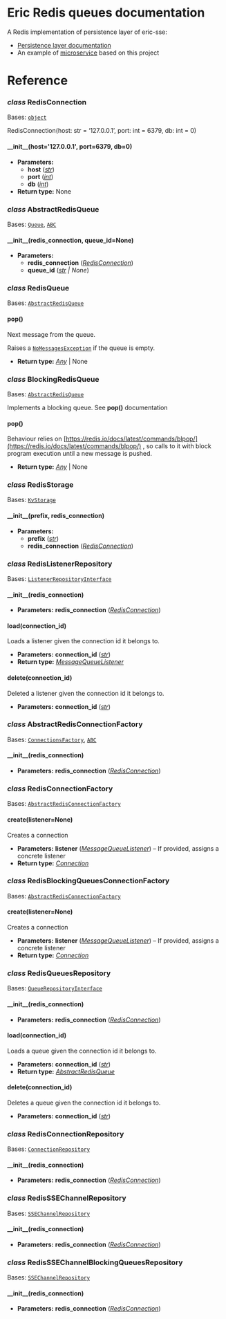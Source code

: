 # Eric Redis queues documentation

A Redis implementation of persistence layer of eric-sse:

* [Persistence layer documentation](https://laxertu.github.io/eric/persistence.html)
* An example of [microservice](https://pypi.org/project/eric-api/) based on this project

# Reference

### *class* RedisConnection

Bases: [`object`](https://docs.python.org/3/library/functions.html#object)

RedisConnection(host: str = ‘127.0.0.1’, port: int = 6379, db: int = 0)

#### \_\_init_\_(host='127.0.0.1', port=6379, db=0)

* **Parameters:**
  * **host** ([*str*](https://docs.python.org/3/library/stdtypes.html#str))
  * **port** ([*int*](https://docs.python.org/3/library/functions.html#int))
  * **db** ([*int*](https://docs.python.org/3/library/functions.html#int))
* **Return type:**
  None

### *class* AbstractRedisQueue

Bases: [`Queue`](https://laxertu.github.io/eric/channels.html#eric_sse.queues.Queue), [`ABC`](https://docs.python.org/3/library/abc.html#abc.ABC)

#### \_\_init_\_(redis_connection, queue_id=None)

* **Parameters:**
  * **redis_connection** ([*RedisConnection*](#eric_redis_queues.RedisConnection))
  * **queue_id** ([*str*](https://docs.python.org/3/library/stdtypes.html#str) *|* *None*)

### *class* RedisQueue

Bases: [`AbstractRedisQueue`](#eric_redis_queues.AbstractRedisQueue)

#### pop()

Next message from the queue.

Raises a [`NoMessagesException`](https://laxertu.github.io/eric/exceptions.html#eric_sse.exception.NoMessagesException) if the queue is empty.

* **Return type:**
  [*Any*](https://docs.python.org/3/library/typing.html#typing.Any) | None

### *class* BlockingRedisQueue

Bases: [`AbstractRedisQueue`](#eric_redis_queues.AbstractRedisQueue)

Implements a blocking queue. See **pop()** documentation

#### pop()

Behaviour relies on [https://redis.io/docs/latest/commands/blpop/](https://redis.io/docs/latest/commands/blpop/) , so calls to it with block program execution until a new message is pushed.

* **Return type:**
  [*Any*](https://docs.python.org/3/library/typing.html#typing.Any) | None

<a id="module-eric_redis_queues.repository"></a>

### *class* RedisStorage

Bases: [`KvStorage`](https://laxertu.github.io/eric/persistence.html#eric_sse.repository.KvStorage)

#### \_\_init_\_(prefix, redis_connection)

* **Parameters:**
  * **prefix** ([*str*](https://docs.python.org/3/library/stdtypes.html#str))
  * **redis_connection** ([*RedisConnection*](#eric_redis_queues.RedisConnection))

### *class* RedisListenerRepository

Bases: [`ListenerRepositoryInterface`](https://laxertu.github.io/eric/persistence.html#eric_sse.interfaces.ListenerRepositoryInterface)

#### \_\_init_\_(redis_connection)

* **Parameters:**
  **redis_connection** ([*RedisConnection*](#eric_redis_queues.RedisConnection))

#### load(connection_id)

Loads a listener given the connection id it belongs to.

* **Parameters:**
  **connection_id** ([*str*](https://docs.python.org/3/library/stdtypes.html#str))
* **Return type:**
  [*MessageQueueListener*](https://laxertu.github.io/eric/channels.html#eric_sse.listener.MessageQueueListener)

#### delete(connection_id)

Deleted a listener given the connection id it belongs to.

* **Parameters:**
  **connection_id** ([*str*](https://docs.python.org/3/library/stdtypes.html#str))

### *class* AbstractRedisConnectionFactory

Bases: [`ConnectionsFactory`](https://laxertu.github.io/eric/channels.html#eric_sse.connection.ConnectionsFactory), [`ABC`](https://docs.python.org/3/library/abc.html#abc.ABC)

#### \_\_init_\_(redis_connection)

* **Parameters:**
  **redis_connection** ([*RedisConnection*](#eric_redis_queues.RedisConnection))

### *class* RedisConnectionFactory

Bases: [`AbstractRedisConnectionFactory`](#eric_redis_queues.repository.AbstractRedisConnectionFactory)

#### create(listener=None)

Creates a connection

* **Parameters:**
  **listener** ([*MessageQueueListener*](https://laxertu.github.io/eric/channels.html#eric_sse.listener.MessageQueueListener)) – If provided, assigns a concrete listener
* **Return type:**
  [*Connection*](https://laxertu.github.io/eric/channels.html#eric_sse.connection.Connection)

### *class* RedisBlockingQueuesConnectionFactory

Bases: [`AbstractRedisConnectionFactory`](#eric_redis_queues.repository.AbstractRedisConnectionFactory)

#### create(listener=None)

Creates a connection

* **Parameters:**
  **listener** ([*MessageQueueListener*](https://laxertu.github.io/eric/channels.html#eric_sse.listener.MessageQueueListener)) – If provided, assigns a concrete listener
* **Return type:**
  [*Connection*](https://laxertu.github.io/eric/channels.html#eric_sse.connection.Connection)

### *class* RedisQueuesRepository

Bases: [`QueueRepositoryInterface`](https://laxertu.github.io/eric/persistence.html#eric_sse.interfaces.QueueRepositoryInterface)

#### \_\_init_\_(redis_connection)

* **Parameters:**
  **redis_connection** ([*RedisConnection*](#eric_redis_queues.RedisConnection))

#### load(connection_id)

Loads a queue given the connection id it belongs to.

* **Parameters:**
  **connection_id** ([*str*](https://docs.python.org/3/library/stdtypes.html#str))
* **Return type:**
  [*AbstractRedisQueue*](#eric_redis_queues.AbstractRedisQueue)

#### delete(connection_id)

Deletes a queue given the connection id it belongs to.

* **Parameters:**
  **connection_id** ([*str*](https://docs.python.org/3/library/stdtypes.html#str))

### *class* RedisConnectionRepository

Bases: [`ConnectionRepository`](https://laxertu.github.io/eric/persistence.html#eric_sse.repository.ConnectionRepository)

#### \_\_init_\_(redis_connection)

* **Parameters:**
  **redis_connection** ([*RedisConnection*](#eric_redis_queues.RedisConnection))

### *class* RedisSSEChannelRepository

Bases: [`SSEChannelRepository`](https://laxertu.github.io/eric/prefabs.html#eric_sse.prefabs.SSEChannelRepository)

#### \_\_init_\_(redis_connection)

* **Parameters:**
  **redis_connection** ([*RedisConnection*](#eric_redis_queues.RedisConnection))

### *class* RedisSSEChannelBlockingQueuesRepository

Bases: [`SSEChannelRepository`](https://laxertu.github.io/eric/prefabs.html#eric_sse.prefabs.SSEChannelRepository)

#### \_\_init_\_(redis_connection)

* **Parameters:**
  **redis_connection** ([*RedisConnection*](#eric_redis_queues.RedisConnection))

